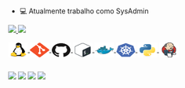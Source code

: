 - 💻 Atualmente trabalho como SysAdmin 

<div>
  <a href="https://github.com/cellini-thiago">
  <img height="180em" src="https://github-readme-stats.vercel.app/api?username=cellini-thiago&show_icons=true&theme=dark&include_all_commits=true&count_private=true"/>
  <img height="180em" src="https://github-readme-stats.vercel.app/api/top-langs/?username=cellini-thiago&layout=compact&langs_count=7&theme=dark"/>
</div>
<div style="display: inline_block"><br>
  <img align="center" alt="Cellini-Linux" height="30" width="40" src="https://github.com/devicons/devicon/blob/master/icons/linux/linux-original.svg">
  <img align="center" alt="Cellini-Git" height="30" width="40" src="https://github.com/devicons/devicon/blob/master/icons/git/git-original.svg">
  <img align="center" alt="Cellini-Githib" height="30" width="40" src="https://github.com/devicons/devicon/blob/master/icons/github/github-original.svg">
  <img align="center" alt="Cellini-Bash" height="30" width="40" src="https://github.com/devicons/devicon/blob/master/icons/bash/bash-original.svg">
  <img align="center" alt="Cellini-Docker" height="30" width="40" src="https://github.com/devicons/devicon/blob/master/icons/docker/docker-original.svg">
  <img align="center" alt="Cellini-Kubernetes" height="30" width="40" src="https://github.com/devicons/devicon/blob/master/icons/kubernetes/kubernetes-plain.svg">
  <img align="center" alt="Cellini-Python" height="30" width="40" src="https://github.com/devicons/devicon/blob/master/icons/python/python-original.svg">
<img align="center" alt="Cellini-Jenkins" height="30" width="40" src="https://github.com/devicons/devicon/blob/master/icons/jenkins/jenkins-original.svg">
</div>
  
##
  
<div> 
  <a href="https://archlinux.org/" target="_blank"><img src="https://img.shields.io/badge/Arch_Linux-1793D1?style=for-the-badge&logo=arch-linux&logoColor=white"></a>
  <a href="" target="_blank"><img src="https://img.shields.io/badge/Slack-4A154B?style=for-the-badge&logo=slack&logoColor=white"></a>
  <a href=""><img src="https://img.shields.io/badge/YouTube-FF0000?style=for-the-badge&logo=youtube&logoColor=white"></a>
  <a href="https://www.linkedin.com/in/thiago-de-jesus-cellini-b3312aa3/" target="_blank"><img src="https://img.shields.io/badge/-LinkedIn-%230077B5?style=for-the-badge&logo=linkedin&logoColor=white" target="_blank"></a> 
 
</div>
